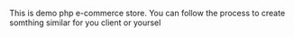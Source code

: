 This is demo php e-commerce store.
You can follow the process to create somthing similar for you client or yoursel